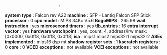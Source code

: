                             : 
**system type**             : Falcon rev A22
**machine**                 : SFP - Lantiq Falcon SFP Stick
**processor**               : 0
**cpu model**               : MIPS 34Kc V5.6
**BogoMIPS**                : 265.98
**wait instruction**        : yes
**microsecond timers**      : yes
**tlb_entries**             : 16
**extra interrupt vector**  : yes
**hardware watchpoint**     : yes, count\: 4, address/irw mask\: [0x0000, 0x0ff8, 0x0ff8, 0x0ff8]
**isa**                     : mips1 mips2 mips32r1 mips32r2
**ASEs implemented**        : mips16 dsp mt
**shadow register sets**    : 1
**kscratch registers**      : 0
**core**                    : 0
**VCED exceptions**         : not available
**VCEI exceptions**         : not available
